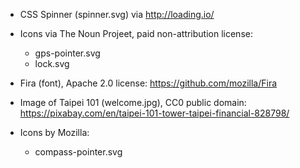 - CSS Spinner (spinner.svg) via http://loading.io/

- Icons via The Noun Projeet, paid non-attribution license:
  - gps-pointer.svg
  - lock.svg

- Fira (font), Apache 2.0 license: https://github.com/mozilla/Fira

- Image of Taipei 101 (welcome.jpg), CC0 public domain:
  https://pixabay.com/en/taipei-101-tower-taipei-financial-828798/

- Icons by Mozilla:
  - compass-pointer.svg
